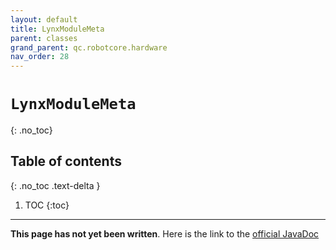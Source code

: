 ```yaml
---
layout: default
title: LynxModuleMeta
parent: classes
grand_parent: qc.robotcore.hardware
nav_order: 28
---
```

# `LynxModuleMeta`
{: .no_toc}

## Table of contents
{: .no_toc .text-delta }

1. TOC
{:toc}
---
**This page has not yet been written**. Here is the link to the [official JavaDoc](https://ftctechnh.github.io/ftc_app/doc/javadoc/com/qualcomm/robotcore/hardware/LynxModuleMeta.html)
        